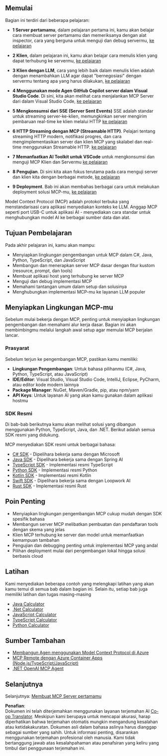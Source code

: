 <!--
CO_OP_TRANSLATOR_METADATA:
{
  "original_hash": "860935ff95d05b006d1d3323e8e3f9e8",
  "translation_date": "2025-07-13T17:18:25+00:00",
  "source_file": "03-GettingStarted/README.md",
  "language_code": "id"
}
-->
## Memulai  

Bagian ini terdiri dari beberapa pelajaran:

- **1 Server pertamamu**, dalam pelajaran pertama ini, kamu akan belajar cara membuat server pertamamu dan memeriksanya dengan alat inspector, cara yang berguna untuk menguji dan debug servermu, [ke pelajaran](01-first-server/README.md)

- **2 Klien**, dalam pelajaran ini, kamu akan belajar cara menulis klien yang dapat terhubung ke servermu, [ke pelajaran](02-client/README.md)

- **3 Klien dengan LLM**, cara yang lebih baik dalam menulis klien adalah dengan menambahkan LLM agar dapat "bernegosiasi" dengan servermu tentang apa yang harus dilakukan, [ke pelajaran](03-llm-client/README.md)

- **4 Menggunakan mode Agen GitHub Copilot server dalam Visual Studio Code**. Di sini, kita akan melihat cara menjalankan MCP Server dari dalam Visual Studio Code, [ke pelajaran](04-vscode/README.md)

- **5 Mengkonsumsi dari SSE (Server Sent Events)** SSE adalah standar untuk streaming server-ke-klien, memungkinkan server mengirim pembaruan real-time ke klien melalui HTTP [ke pelajaran](05-sse-server/README.md)

- **6 HTTP Streaming dengan MCP (Streamable HTTP)**. Pelajari tentang streaming HTTP modern, notifikasi progres, dan cara mengimplementasikan server dan klien MCP yang skalabel dan real-time menggunakan Streamable HTTP. [ke pelajaran](06-http-streaming/README.md)

- **7 Memanfaatkan AI Toolkit untuk VSCode** untuk mengkonsumsi dan menguji MCP Klien dan Servermu [ke pelajaran](07-aitk/README.md)

- **8 Pengujian**. Di sini kita akan fokus terutama pada cara menguji server dan klien kita dengan berbagai metode, [ke pelajaran](08-testing/README.md)

- **9 Deployment**. Bab ini akan membahas berbagai cara untuk melakukan deployment solusi MCP-mu, [ke pelajaran](09-deployment/README.md)


Model Context Protocol (MCP) adalah protokol terbuka yang menstandarisasi cara aplikasi menyediakan konteks ke LLM. Anggap MCP seperti port USB-C untuk aplikasi AI - menyediakan cara standar untuk menghubungkan model AI ke berbagai sumber data dan alat.

## Tujuan Pembelajaran

Pada akhir pelajaran ini, kamu akan mampu:

- Menyiapkan lingkungan pengembangan untuk MCP dalam C#, Java, Python, TypeScript, dan JavaScript
- Membangun dan menerapkan server MCP dasar dengan fitur kustom (resource, prompt, dan tools)
- Membuat aplikasi host yang terhubung ke server MCP
- Menguji dan debug implementasi MCP
- Memahami tantangan umum dalam setup dan solusinya
- Menghubungkan implementasi MCP-mu ke layanan LLM populer

## Menyiapkan Lingkungan MCP-mu

Sebelum mulai bekerja dengan MCP, penting untuk menyiapkan lingkungan pengembangan dan memahami alur kerja dasar. Bagian ini akan membimbingmu melalui langkah awal setup agar memulai MCP berjalan lancar.

### Prasyarat

Sebelum terjun ke pengembangan MCP, pastikan kamu memiliki:

- **Lingkungan Pengembangan**: Untuk bahasa pilihanmu (C#, Java, Python, TypeScript, atau JavaScript)
- **IDE/Editor**: Visual Studio, Visual Studio Code, IntelliJ, Eclipse, PyCharm, atau editor kode modern lainnya
- **Package Manager**: NuGet, Maven/Gradle, pip, atau npm/yarn
- **API Keys**: Untuk layanan AI yang akan kamu gunakan dalam aplikasi hostmu


### SDK Resmi

Di bab-bab berikutnya kamu akan melihat solusi yang dibangun menggunakan Python, TypeScript, Java, dan .NET. Berikut adalah semua SDK resmi yang didukung.

MCP menyediakan SDK resmi untuk berbagai bahasa:
- [C# SDK](https://github.com/modelcontextprotocol/csharp-sdk) - Dipelihara bekerja sama dengan Microsoft
- [Java SDK](https://github.com/modelcontextprotocol/java-sdk) - Dipelihara bekerja sama dengan Spring AI
- [TypeScript SDK](https://github.com/modelcontextprotocol/typescript-sdk) - Implementasi resmi TypeScript
- [Python SDK](https://github.com/modelcontextprotocol/python-sdk) - Implementasi resmi Python
- [Kotlin SDK](https://github.com/modelcontextprotocol/kotlin-sdk) - Implementasi resmi Kotlin
- [Swift SDK](https://github.com/modelcontextprotocol/swift-sdk) - Dipelihara bekerja sama dengan Loopwork AI
- [Rust SDK](https://github.com/modelcontextprotocol/rust-sdk) - Implementasi resmi Rust

## Poin Penting

- Menyiapkan lingkungan pengembangan MCP cukup mudah dengan SDK spesifik bahasa
- Membangun server MCP melibatkan pembuatan dan pendaftaran tools dengan skema yang jelas
- Klien MCP terhubung ke server dan model untuk memanfaatkan kemampuan tambahan
- Pengujian dan debugging penting untuk implementasi MCP yang andal
- Pilihan deployment mulai dari pengembangan lokal hingga solusi berbasis cloud

## Latihan

Kami menyediakan beberapa contoh yang melengkapi latihan yang akan kamu temui di semua bab dalam bagian ini. Selain itu, setiap bab juga memiliki latihan dan tugas masing-masing

- [Java Calculator](./samples/java/calculator/README.md)
- [.Net Calculator](../../../03-GettingStarted/samples/csharp)
- [JavaScript Calculator](./samples/javascript/README.md)
- [TypeScript Calculator](./samples/typescript/README.md)
- [Python Calculator](../../../03-GettingStarted/samples/python)

## Sumber Tambahan

- [Membangun Agen menggunakan Model Context Protocol di Azure](https://learn.microsoft.com/azure/developer/ai/intro-agents-mcp)
- [MCP Remote dengan Azure Container Apps (Node.js/TypeScript/JavaScript)](https://learn.microsoft.com/samples/azure-samples/mcp-container-ts/mcp-container-ts/)
- [.NET OpenAI MCP Agent](https://learn.microsoft.com/samples/azure-samples/openai-mcp-agent-dotnet/openai-mcp-agent-dotnet/)

## Selanjutnya

Selanjutnya: [Membuat MCP Server pertamamu](01-first-server/README.md)

**Penafian**:  
Dokumen ini telah diterjemahkan menggunakan layanan terjemahan AI [Co-op Translator](https://github.com/Azure/co-op-translator). Meskipun kami berupaya untuk mencapai akurasi, harap diperhatikan bahwa terjemahan otomatis mungkin mengandung kesalahan atau ketidakakuratan. Dokumen asli dalam bahasa aslinya harus dianggap sebagai sumber yang sahih. Untuk informasi penting, disarankan menggunakan terjemahan profesional oleh manusia. Kami tidak bertanggung jawab atas kesalahpahaman atau penafsiran yang keliru yang timbul dari penggunaan terjemahan ini.